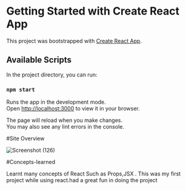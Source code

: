# Getting Started with Create React App

This project was bootstrapped with [Create React App](https://github.com/facebook/create-react-app).

## Available Scripts

In the project directory, you can run:

### `npm start`

Runs the app in the development mode.\
Open [http://localhost:3000](http://localhost:3000) to view it in your browser.


The page will reload when you make changes.\
You may also see any lint errors in the console.

#Site Overview

![Screenshot (126)](https://github.com/Veda19g/AirBNB-clone-using-React/assets/127167049/979a9692-a984-46fb-944c-252a8d56041e)

#Concepts-learned

Learnt many concepts of React Such as Props,JSX .
This was my first project while using react.had a great fun in doing the project

